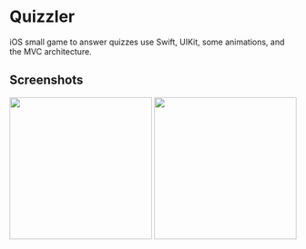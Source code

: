 #  Quizzler

iOS small game to answer quizzes use Swift, UIKit, some animations, and the MVC architecture.

## Screenshots

<div align="center">

<img src="https://user-images.githubusercontent.com/60781548/146183117-e777749a-1521-4dfd-99e7-39e613d27572.png" width="250"></img>
<img src="https://user-images.githubusercontent.com/60781548/146182987-a268ca71-cf0e-4d09-9c54-9b725cf845bc.gif" width="250"></img>


</div>
